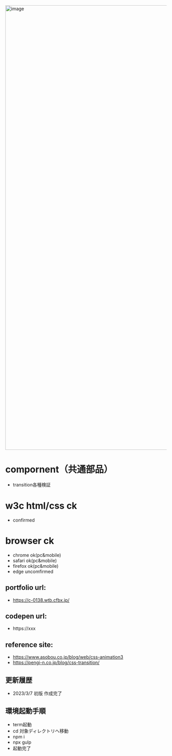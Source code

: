 <img width="1383" alt="image" src="https://user-images.githubusercontent.com/99580997/223256395-c2bfdaf5-d16a-40b3-bcad-43a61ed7147f.png">

# compornent（共通部品）
- transition各種検証

# w3c html/css ck
- confirmed

# browser ck
- chrome ok(pc&mobile)
- safari ok(pc&mobile)
- firefox ok(pc&mobile)
- edge uncomfirmed

## portfolio url:

- https://c-0138.wtb.cfbx.jp/

## codepen url:
- https://xxx

## reference site:
- https://www.asobou.co.jp/blog/web/css-animation3
- https://pengi-n.co.jp/blog/css-transition/

## 更新履歴

- 2023/3/7 初版 作成完了

## 環境起動手順
- term起動
- cd 対象ディレクトリへ移動
- npm i
- npx gulp
- 起動完了
